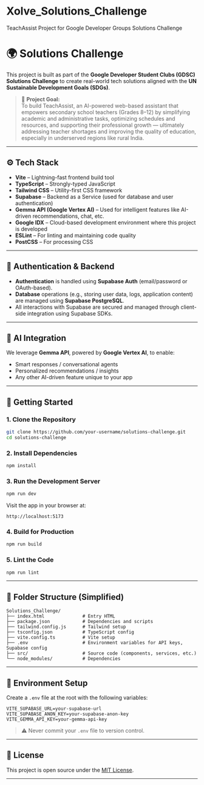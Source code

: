 # Xolve_Solutions_Challenge

TeachAssist Project for Google Developer Groups Solutions Challenge

# 🌍 Solutions Challenge

This project is built as part of the **Google Developer Student Clubs (GDSC) Solutions Challenge** to create real-world tech solutions aligned with the **UN Sustainable Development Goals (SDGs)**.

> 📌 **Project Goal:**  
> To build TeachAssist, an AI-powered web-based assistant that empowers secondary school teachers (Grades 8–12) by simplifying academic and administrative tasks, optimizing schedules and resources, and supporting their professional growth — ultimately addressing teacher shortages and improving the quality of education, especially in underserved regions like rural India.

---

## ⚙️ Tech Stack

- **Vite** – Lightning-fast frontend build tool
- **TypeScript** – Strongly-typed JavaScript
- **Tailwind CSS** – Utility-first CSS framework
- **Supabase** – Backend as a Service (used for database and user authentication)
- **Gemma API (Google Vertex AI)** – Used for intelligent features like AI-driven recommendations, chat, etc.
- **Google IDX** – Cloud-based development environment where this project is developed
- **ESLint** – For linting and maintaining code quality
- **PostCSS** – For processing CSS

---

## 🔐 Authentication & Backend

- **Authentication** is handled using **Supabase Auth** (email/password or OAuth-based).
- **Database** operations (e.g., storing user data, logs, application content) are managed using **Supabase PostgreSQL**.
- All interactions with Supabase are secured and managed through client-side integration using Supabase SDKs.

---

## 🧠 AI Integration

We leverage **Gemma API**, powered by **Google Vertex AI**, to enable:
- Smart responses / conversational agents
- Personalized recommendations / insights
- Any other AI-driven feature unique to your app

---

## 🚀 Getting Started

### 1. Clone the Repository

```bash
git clone https://github.com/your-username/solutions-challenge.git
cd solutions-challenge
```

### 2. Install Dependencies

```bash
npm install
```

### 3. Run the Development Server

```bash
npm run dev
```

Visit the app in your browser at:

```
http://localhost:5173
```

### 4. Build for Production

```bash
npm run build
```

### 5. Lint the Code

```bash
npm run lint
```

---

## 📁 Folder Structure (Simplified)

```
Solutions_Challenge/
├── index.html              # Entry HTML
├── package.json            # Dependencies and scripts
├── tailwind.config.js      # Tailwind setup
├── tsconfig.json           # TypeScript config
├── vite.config.ts          # Vite setup
├── .env                    # Environment variables for API keys, Supabase config
├── src/                    # Source code (components, services, etc.)
└── node_modules/           # Dependencies
```

---

## 🧪 Environment Setup

Create a `.env` file at the root with the following variables:

```env
VITE_SUPABASE_URL=your-supabase-url
VITE_SUPABASE_ANON_KEY=your-supabase-anon-key
VITE_GEMMA_API_KEY=your-gemma-api-key
```

> ⚠️ Never commit your `.env` file to version control.

---

## 📜 License

This project is open source under the [MIT License](LICENSE).

---
